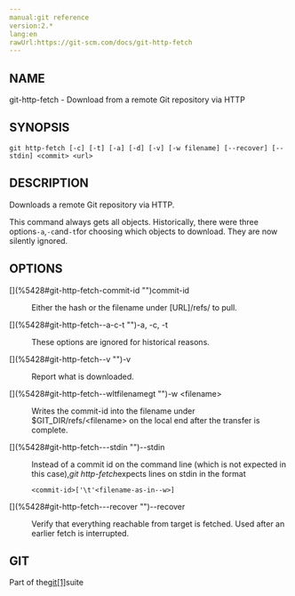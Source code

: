 ```yaml
---
manual:git reference
version:2.*
lang:en
rawUrl:https://git-scm.com/docs/git-http-fetch
---
```



## [](%5428#_name "")NAME<a name="_name"></a>


git-http-fetch - Download from a remote Git repository via HTTP





## [](%5428#_synopsis "")SYNOPSIS<a name="_synopsis"></a>

```
git http-fetch [-c] [-t] [-a] [-d] [-v] [-w filename] [--recover] [--stdin] <commit> <url>
```




## [](%5428#_description "")DESCRIPTION<a name="_description"></a>


Downloads a remote Git repository via HTTP.




This command always gets all objects. Historically, there were three options`-a`,`-c`and`-t`for choosing which objects to download. They are now silently ignored.





## [](%5428#_options "")OPTIONS<a name="_options"></a>
<dl><dt id='git-http-fetch-commit-id'>[](%5428#git-http-fetch-commit-id "")commit-id</dt><dd>

Either the hash or the filename under [URL]/refs/ to pull.

</dd><dt id='git-http-fetch--a-c-t'>[](%5428#git-http-fetch--a-c-t "")-a, -c, -t</dt><dd>

These options are ignored for historical reasons.

</dd><dt id='git-http-fetch--v'>[](%5428#git-http-fetch--v "")-v</dt><dd>

Report what is downloaded.

</dd><dt id='git-http-fetch--wltfilenamegt'>[](%5428#git-http-fetch--wltfilenamegt "")-w &lt;filename&gt;</dt><dd>

Writes the commit-id into the filename under $GIT_DIR/refs/&lt;filename&gt; on the local end after the transfer is complete.

</dd><dt id='git-http-fetch---stdin'>[](%5428#git-http-fetch---stdin "")--stdin</dt><dd>

Instead of a commit id on the command line (which is not expected in this case),<em>git http-fetch</em>expects lines on stdin in the format


```
<commit-id>['\t'<filename-as-in--w>]
```


</dd><dt id='git-http-fetch---recover'>[](%5428#git-http-fetch---recover "")--recover</dt><dd>

Verify that everything reachable from target is fetched. Used after an earlier fetch is interrupted.

</dd></dl>



## [](%5428#_git "")GIT<a name="_git"></a>


Part of the[git[1]](%2248    "")suite





